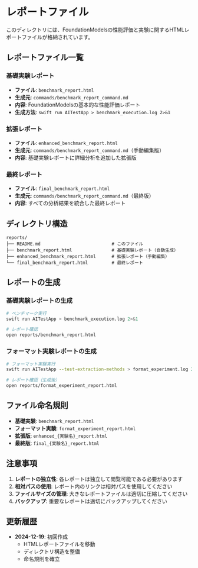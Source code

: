 # レポートファイル

このディレクトリには、FoundationModelsの性能評価と実験に関するHTMLレポートファイルが格納されています。

## レポートファイル一覧

### 基礎実験レポート
- **ファイル**: `benchmark_report.html`
- **生成元**: `commands/benchmark_report_command.md`
- **内容**: FoundationModelsの基本的な性能評価レポート
- **生成方法**: `swift run AITestApp > benchmark_execution.log 2>&1`

### 拡張レポート
- **ファイル**: `enhanced_benchmark_report.html`
- **生成元**: `commands/benchmark_report_command.md`（手動編集版）
- **内容**: 基礎実験レポートに詳細分析を追加した拡張版

### 最終レポート
- **ファイル**: `final_benchmark_report.html`
- **生成元**: `commands/benchmark_report_command.md`（最終版）
- **内容**: すべての分析結果を統合した最終レポート

## ディレクトリ構造

```
reports/
├── README.md                           # このファイル
├── benchmark_report.html               # 基礎実験レポート（自動生成）
├── enhanced_benchmark_report.html      # 拡張レポート（手動編集）
└── final_benchmark_report.html         # 最終レポート
```

## レポートの生成

### 基礎実験レポートの生成
```bash
# ベンチマーク実行
swift run AITestApp > benchmark_execution.log 2>&1

# レポート確認
open reports/benchmark_report.html
```

### フォーマット実験レポートの生成
```bash
# フォーマット実験実行
swift run AITestApp --test-extraction-methods > format_experiment.log 2>&1

# レポート確認（生成後）
open reports/format_experiment_report.html
```

## ファイル命名規則

- **基礎実験**: `benchmark_report.html`
- **フォーマット実験**: `format_experiment_report.html`
- **拡張版**: `enhanced_{実験名}_report.html`
- **最終版**: `final_{実験名}_report.html`

## 注意事項

1. **レポートの独立性**: 各レポートは独立して閲覧可能である必要があります
2. **相対パスの使用**: レポート内のリンクは相対パスを使用してください
3. **ファイルサイズの管理**: 大きなレポートファイルは適切に圧縮してください
4. **バックアップ**: 重要なレポートは適切にバックアップしてください

## 更新履歴

- **2024-12-19**: 初回作成
  - HTMLレポートファイルを移動
  - ディレクトリ構造を整備
  - 命名規則を確立
